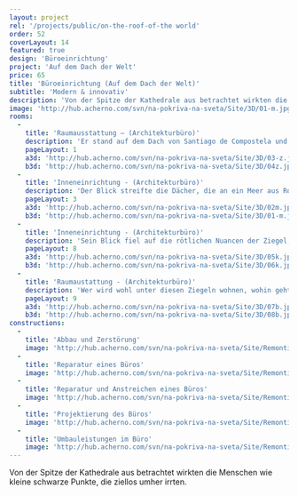 ```yaml
---
layout: project
rel: '/projects/public/on-the-roof-of-the world' 
order: 52
coverLayout: 14
featured: true
design: 'Büroeinrichtung'
project: 'Auf dem Dach der Welt'
price: 65
title: 'Büroeinrichtung (Auf dem Dach der Welt)'
subtitle: 'Modern & innovativ'
description: 'Von der Spitze der Kathedrale aus betrachtet wirkten die Menschen wie kleine schwarze Punkte, die ziellos umher irrten. Der Blick streifte die Dächer, die an ein Meer aus Rotalgen erinnerte, das sich leicht wogend immer wieder aufeinander zu und voreinander weg bewegte. '
image: 'http://hub.acherno.com/svn/na-pokriva-na-sveta/Site/3D/01-m.jpg'
rooms:
  -
    title: 'Raumausstattung – (Architekturbüro)'
    description: 'Er stand auf dem Dach von Santiago de Compostela und blickte auf die kleine Welt unter seinen Füßen.'
    pageLayout: 1
    a3d: 'http://hub.acherno.com/svn/na-pokriva-na-sveta/Site/3D/03-z.jpg'
    b3d: 'http://hub.acherno.com/svn/na-pokriva-na-sveta/Site/3D/04z.jpg'
  -
    title: 'Inneneinrichtung - (Architekturbüro)'
    description: 'Der Blick streifte die Dächer, die an ein Meer aus Rotalgen erinnerte, das sich leicht wogend immer wieder aufeinander zu und voreinander weg bewegte. '
    pageLayout: 3
    a3d: 'http://hub.acherno.com/svn/na-pokriva-na-sveta/Site/3D/02m.jpg'
    b3d: 'http://hub.acherno.com/svn/na-pokriva-na-sveta/Site/3D/01-m.jpg'
  -
    title: 'Inneneinrichtung - (Architekturbüro)'
    description: 'Sein Blick fiel auf die rötlichen Nuancen der Ziegel, deren Farbtöne von dunklem Karmin, über Cinober bis zu einem leichten Orange reichten. Wer wird wohl unter diesen Ziegeln wohnen, wohin geht er und kennt er den Blick von oben?'
    pageLayout: 8
    a3d: 'http://hub.acherno.com/svn/na-pokriva-na-sveta/Site/3D/05k.jpg'
    b3d: 'http://hub.acherno.com/svn/na-pokriva-na-sveta/Site/3D/06k.jpg'
  -
    title: 'Raumaustattung - (Architekturbüro)'
    description: 'Wer wird wohl unter diesen Ziegeln wohnen, wohin geht er und kennt er den Blick von oben?'
    pageLayout: 9
    a3d: 'http://hub.acherno.com/svn/na-pokriva-na-sveta/Site/3D/07b.jpg'
    b3d: 'http://hub.acherno.com/svn/na-pokriva-na-sveta/Site/3D/08b.jpg'
constructions:
  - 
    title: 'Abbau und Zerstörung'
    image: 'http://hub.acherno.com/svn/na-pokriva-na-sveta/Site/Remonti/IMG_6147.JPG'
  - 
    title: 'Reparatur eines Büros'
    image: 'http://hub.acherno.com/svn/na-pokriva-na-sveta/Site/Remonti/IMG_6152.JPG'
  - 
    title: 'Reparatur und Anstreichen eines Büros'
    image: 'http://hub.acherno.com/svn/na-pokriva-na-sveta/Site/Remonti/IMG_6153.JPG'
  - 
    title: 'Projektierung des Büros'
    image: 'http://hub.acherno.com/svn/na-pokriva-na-sveta/Site/Remonti/IMG_6155.JPG'
  - 
    title: 'Umbauleistungen im Büro'
    image: 'http://hub.acherno.com/svn/na-pokriva-na-sveta/Site/Remonti/IMG_6157.JPG'
---
```

Von der Spitze der Kathedrale aus betrachtet wirkten die Menschen wie kleine schwarze Punkte, die ziellos umher irrten.